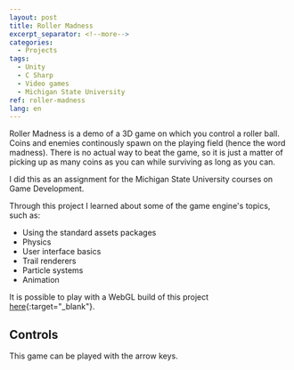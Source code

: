 ```yaml
---
layout: post
title: Roller Madness
excerpt_separator: <!--more-->
categories:
  - Projects
tags:
  - Unity
  - C Sharp
  - Video games
  - Michigan State University
ref: roller-madness
lang: en
---
```


Roller Madness is a demo of a 3D game on which you control a roller ball. 
Coins and enemies continously spawn on the playing field (hence the word madness).
There is no actual way to beat the game, so it is just a matter of picking up as many coins as you can while surviving as long as you can.

<!--more-->

I did this as an assignment for the Michigan State University courses on Game Development.

Through this project I learned about some of the game engine's topics, such as: 
* Using the standard assets packages
* Physics
* User interface basics
* Trail renderers
* Particle systems
* Animation

It is possible to play with a WebGL build of this project [here](/assets/webgl/roller-madness){:target="_blank"}.

## Controls
This game can be played with the arrow keys.
